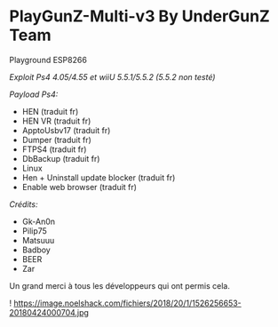 # PlayGunZ-Multi-v3 By UnderGunZ Team
Playground ESP8266

 _*Exploit Ps4 4.05/4.55 et wiiU 5.5.1/5.5.2 (5.5.2 non testé)*_

_*Payload Ps4:*_  

* HEN (traduit fr)
* HEN VR (traduit fr)
* ApptoUsbv17 (traduit fr)
* Dumper (traduit fr)
* FTPS4 (traduit fr)
* DbBackup (traduit fr)
* Linux
* Hen + Uninstall update blocker (traduit fr)
* Enable web browser (traduit fr)

_*Crédits:*_  

* Gk-An0n 
* Pilip75 
* Matsuuu 
* Badboy 
* BEER
* Zar

Un grand merci à tous les développeurs qui ont permis cela. 


! https://image.noelshack.com/fichiers/2018/20/1/1526256653-20180424000704.jpg
